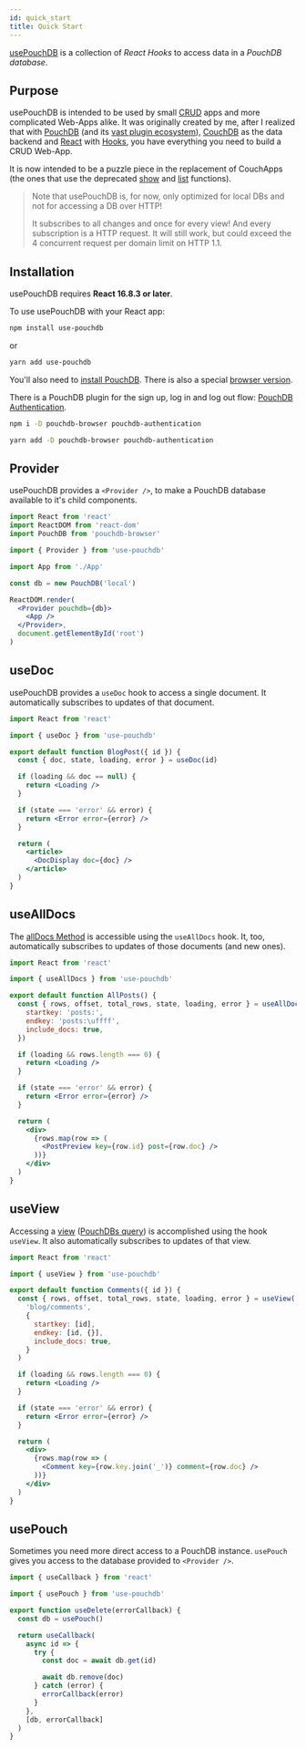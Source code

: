 ```yaml
---
id: quick_start
title: Quick Start
---
```


[usePouchDB](https://github.com/Terreii/use-pouchdb) is a collection of _React Hooks_ to access data in a
_PouchDB database_.

## Purpose

usePouchDB is intended to be used by small
[CRUD](https://en.wikipedia.org/wiki/Create,_read,_update_and_delete 'CRUD on Wikipedia') apps and more complicated
Web-Apps alike. It was originally created by me, after I realized that with [PouchDB](https://pouchdb.com/) (and
its [vast plugin ecosystem](https://pouchdb.com/external.html 'List of plugins for PouchDB')),
[CouchDB](https://couchdb.apache.org/) as the data backend and [React](https://reactjs.org/) with
[Hooks](https://reactjs.org/docs/hooks-intro.html), you have everything you need to build a CRUD Web-App.

It is now intended to be a puzzle piece in the replacement of CouchApps (the ones that use the deprecated
[show](https://docs.couchdb.org/en/3.1.0/ddocs/ddocs.html#show-functions) and
[list](https://docs.couchdb.org/en/3.1.0/ddocs/ddocs.html#list-functions) functions).

> Note that usePouchDB is, for now, only optimized for local DBs and not for accessing a DB over HTTP!
>
> It subscribes to all changes and once for every view! And every subscription is a HTTP request.
> It will still work, but could exceed the 4 concurrent request per domain limit on HTTP 1.1.

## Installation

usePouchDB requires **React 16.8.3 or later**.

To use usePouchDB with your React app:

```sh
npm install use-pouchdb
```

or

```sh
yarn add use-pouchdb
```

You'll also need to [install PouchDB](https://pouchdb.com/guides/setup-pouchdb.html 'PouchDBs installation guide').
There is also a special [browser version](https://www.npmjs.com/package/pouchdb-browser).

There is a PouchDB plugin for the sign up, log in and log out flow:
[PouchDB Authentication](https://github.com/pouchdb-community/pouchdb-authentication).

<!--DOCUSAURUS_CODE_TABS-->
<!--npm-->

```sh
npm i -D pouchdb-browser pouchdb-authentication
```

<!--yarn-->

```sh
yarn add -D pouchdb-browser pouchdb-authentication
```

<!--END_DOCUSAURUS_CODE_TABS-->

## Provider

usePouchDB provides a `<Provider />`, to make a PouchDB database available to it's child components.

```jsx
import React from 'react'
import ReactDOM from 'react-dom'
import PouchDB from 'pouchdb-browser'

import { Provider } from 'use-pouchdb'

import App from './App'

const db = new PouchDB('local')

ReactDOM.render(
  <Provider pouchdb={db}>
    <App />
  </Provider>,
  document.getElementById('root')
)
```

## useDoc

usePouchDB provides a `useDoc` hook to access a single document. It automatically subscribes to updates of that
document.

```jsx
import React from 'react'

import { useDoc } from 'use-pouchdb'

export default function BlogPost({ id }) {
  const { doc, state, loading, error } = useDoc(id)

  if (loading && doc == null) {
    return <Loading />
  }

  if (state === 'error' && error) {
    return <Error error={error} />
  }

  return (
    <article>
      <DocDisplay doc={doc} />
    </article>
  )
}
```

## useAllDocs

The [allDocs Method](https://pouchdb.com/api.html#batch_fetch) is accessible using the `useAllDocs` hook. It, too,
automatically subscribes to updates of those documents (and new ones).

```jsx
import React from 'react'

import { useAllDocs } from 'use-pouchdb'

export default function AllPosts() {
  const { rows, offset, total_rows, state, loading, error } = useAllDocs({
    startkey: 'posts:',
    endkey: 'posts:\uffff',
    include_docs: true,
  })

  if (loading && rows.length === 0) {
    return <Loading />
  }

  if (state === 'error' && error) {
    return <Error error={error} />
  }

  return (
    <div>
      {rows.map(row => (
        <PostPreview key={row.id} post={row.doc} />
      ))}
    </div>
  )
}
```

## useView

Accessing a [view](https://docs.couchdb.org/en/stable/ddocs/views/index.html 'CouchDBs Guide to Views') ([PouchDBs
query](https://pouchdb.com/api.html#query_database 'Documentation about db.query')) is accomplished using the hook
`useView`. It also automatically subscribes to updates of that view.

```jsx
import React from 'react'

import { useView } from 'use-pouchdb'

export default function Comments({ id }) {
  const { rows, offset, total_rows, state, loading, error } = useView(
    'blog/comments',
    {
      startkey: [id],
      endkey: [id, {}],
      include_docs: true,
    }
  )

  if (loading && rows.length === 0) {
    return <Loading />
  }

  if (state === 'error' && error) {
    return <Error error={error} />
  }

  return (
    <div>
      {rows.map(row => (
        <Comment key={row.key.join('_')} comment={row.doc} />
      ))}
    </div>
  )
}
```

## usePouch

Sometimes you need more direct access to a PouchDB instance. `usePouch` gives you access to the database provided
to `<Provider />`.

```jsx
import { useCallback } from 'react'

import { usePouch } from 'use-pouchdb'

export function useDelete(errorCallback) {
  const db = usePouch()

  return useCallback(
    async id => {
      try {
        const doc = await db.get(id)

        await db.remove(doc)
      } catch (error) {
        errorCallback(error)
      }
    },
    [db, errorCallback]
  )
}
```
